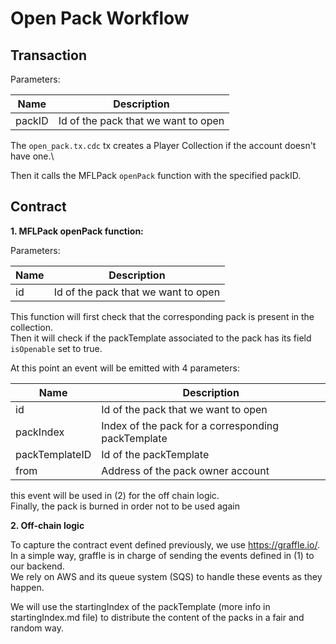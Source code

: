 # Open Pack Workflow

## Transaction

Parameters:

Name   | Description
------ | ------
packID | Id of the pack that we want to open 

The `open_pack.tx.cdc` tx creates a Player Collection if the account doesn't have one.\

Then it calls the MFLPack `openPack` function with the specified packID.

## Contract

**1. MFLPack openPack function:**

Parameters:

Name   | Description
------ | ------
id     | Id of the pack that we want to open

This function will first check that the corresponding pack is present in the collection.\
Then it will check if the packTemplate associated to the pack has its field `isOpenable` set to true.

At this point an event will be emitted with 4 parameters:

Name            | Description
------          | ------
id              | Id of the pack that we want to open
packIndex       | Index of the pack for a corresponding packTemplate
packTemplateID  | Id of the packTemplate
from            | Address of the pack owner account

this event will be used in (2) for the off chain logic.\
Finally, the pack is burned in order not to be used again

**2. Off-chain logic**

To capture the contract event defined previously, we use https://graffle.io/. In a simple way, graffle is in charge of sending the events defined in (1) to our backend.\
We rely on AWS and its queue system (SQS) to handle these events as they happen.

We will use the startingIndex of the packTemplate (more info in startingIndex.md file) to distribute the content of the packs in a fair and random way.